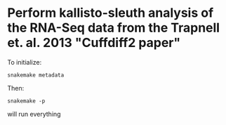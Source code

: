 # Perform kallisto-sleuth analysis of the RNA-Seq data from the Trapnell et. al. 2013 "Cuffdiff2 paper"

To initialize:

```{sh}
snakemake metadata
```

Then:

```{sh}
snakemake -p
```

will run everything
